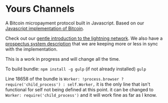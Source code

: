 # Yours Channels

A Bitcoin micropayment protocol built in Javascript. Based on our [Javascript
implementation of Bitcoin](https://github.com/yoursnetwork/yours-bitcoin).

Check out our  [gentle introduction to the lightning
network](https://github.com/yoursnetwork/yours-channels/blob/master/docs/gentle-lightning.md).
We also have a [prospectus system
description](https://github.com/yoursnetwork/yours-channels/blob/master/docs/yours-lightning.md)
that we are keeping more or less in sync with the implementation.

This is a work in progress and will change all the time.

To build bundle: 
`npm install -g gulp` (if not already installed)
`gulp`

Line 18658 of the bundle is `Worker: !process.browser ? require('child_process') : self.Worker,`
it is the only line that isn't functional for self not being defined at this point.
it can be changed to `Worker: require('child_process')` and it will work fine as far as I know.

